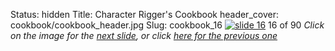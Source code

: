 Status: hidden
Title: Character Rigger's Cookbook
header_cover: cookbook/cookbook_header.jpg
Slug: cookbook_16
[![slide 16](https://dl.dropboxusercontent.com/u/2977490/presentations/cookbook/img16.jpg)](cookbook_17)
16 of 90
_Click on the image for the [next slide](cookbook_17), or click [here for the previous one](cookbook_15)_
